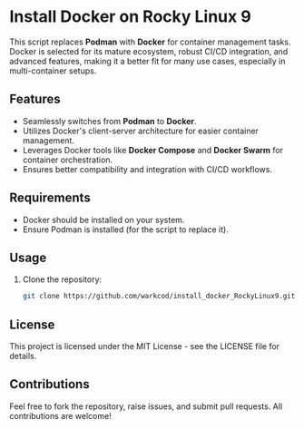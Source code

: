 # Install Docker on Rocky Linux 9

This script replaces **Podman** with **Docker** for container management tasks. Docker is selected for its mature ecosystem, robust CI/CD integration, and advanced features, making it a better fit for many use cases, especially in multi-container setups.

## Features
- Seamlessly switches from **Podman** to **Docker**.
- Utilizes Docker's client-server architecture for easier container management.
- Leverages Docker tools like **Docker Compose** and **Docker Swarm** for container orchestration.
- Ensures better compatibility and integration with CI/CD workflows.

## Requirements
- Docker should be installed on your system.
- Ensure Podman is installed (for the script to replace it).

## Usage
1. Clone the repository:


   ```bash
   git clone https://github.com/warkcod/install_docker_RockyLinux9.git && cd install_docker_RockyLinux9 && ./install_docker_rockylinux9.sh
   
   ```
   
## License

This project is licensed under the MIT License - see the LICENSE file for details.


## Contributions

Feel free to fork the repository, raise issues, and submit pull requests. All contributions are welcome!
